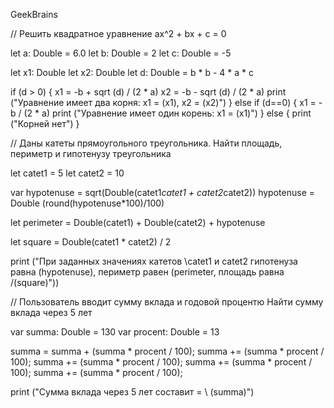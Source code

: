 GeekBrains

// Решить квадратное уравнение ax^2 + bx + c = 0

let a: Double = 6.0
let b: Double = 2
let c: Double = -5

let x1: Double
let x2: Double
let d: Double = b * b - 4 * a * c

if (d > 0) { 
    x1 = -b + sqrt (d) / (2 * a)
    x2 = -b - sqrt (d) / (2 * a)
    print ("Уравнение имеет два корня: x1 = \(x1), x2 = \(x2)")
} else if (d==0) {
    x1 = -b / (2 * a)
    print ("Уравнение имеет один корень: x1 = \(x1)")
} else {
    print ("Корней нет")
}


// Даны катеты прямоугольного треугольника. Найти площадь, периметр и гипотенузу треугольника

let catet1 = 5
let catet2 = 10

var hypotenuse = sqrt(Double(catet1*catet1 + catet2*catet2))
hypotenuse = Double (round(hypotenuse*100)/100)

let perimeter = Double(catet1) + Double(catet2) + hypotenuse

let square = Double(catet1 * catet2) / 2


print ("При заданных значениях катетов \catet1 и catet2 гипотенуза равна \(hypotenuse), периметр равен \(perimeter, площадь равна /(square)"))


// Пользователь вводит сумму вклада и годовой процентю Найти сумму вклада через 5 лет

var summa: Double = 130
var procent: Double = 13

summa = summa + (summa * procent / 100);
summa += (summa * procent / 100);
summa += (summa * procent / 100);
summa += (summa * procent / 100);
summa += (summa * procent / 100);

print ("Сумма вклада через 5 лет составит = \ (summa)")











